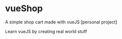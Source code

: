 # vueShop
A simple shop cart made with vueJS [personal project]

Learn vueJS by creating real world stuff
